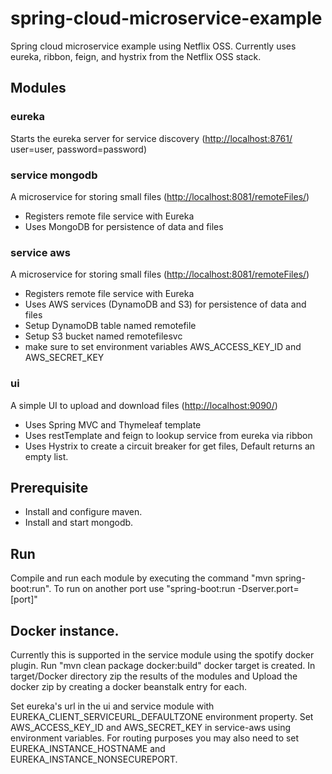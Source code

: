 spring-cloud-microservice-example
=================================

Spring cloud microservice example using Netflix OSS.
Currently uses eureka, ribbon, feign, and hystrix from the Netflix OSS stack.

Modules
-------

### eureka
Starts the eureka server for service discovery (<http://localhost:8761/> user=user, password=password)

### service mongodb
A microservice for storing small files (<http://localhost:8081/remoteFiles/>)
- Registers remote file service with Eureka
- Uses MongoDB for persistence of data and files

### service aws
A microservice for storing small files (<http://localhost:8081/remoteFiles/>)
- Registers remote file service with Eureka
- Uses AWS services (DynamoDB and S3) for persistence of data and files
- Setup DynamoDB table named remotefile
- Setup S3 bucket named remotefilesvc
- make sure to set environment variables AWS_ACCESS_KEY_ID and AWS_SECRET_KEY


### ui
A simple UI to upload and download files (<http://localhost:9090/>)
- Uses Spring MVC and Thymeleaf template
- Uses restTemplate and feign to lookup service from eureka via ribbon
- Uses Hystrix to create a circuit breaker for get files,  Default returns an empty list.

Prerequisite
------------
- Install and configure maven.
- Install and start mongodb.

Run
---
Compile and run each module by executing the command "mvn spring-boot:run".
To run on another port use "spring-boot:run -Dserver.port=[port]"


Docker instance.
-------------
Currently this is supported in the service module using the spotify docker plugin.
Run "mvn clean package docker:build" docker target is created.
In target/Docker directory zip the results of the modules and
Upload the docker zip by creating a docker beanstalk entry for each.

Set eureka's url in the ui and service module with EUREKA_CLIENT_SERVICEURL_DEFAULTZONE environment property.
Set AWS_ACCESS_KEY_ID and AWS_SECRET_KEY in service-aws using environment variables.
For routing purposes you may also need to set EUREKA_INSTANCE_HOSTNAME and EUREKA_INSTANCE_NONSECUREPORT.